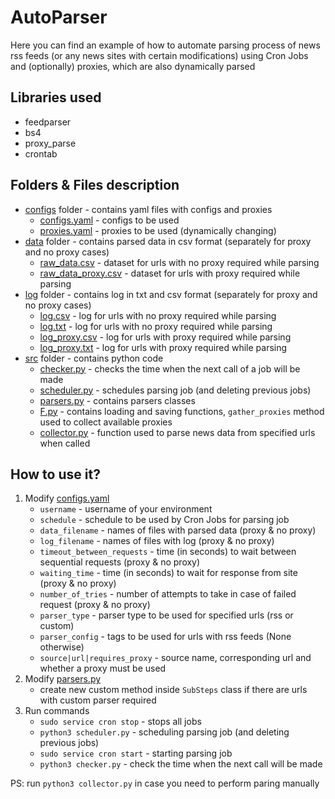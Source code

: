 # AutoParser
Here you can find an example of how to automate parsing process of news rss feeds
(or any news sites with certain modifications) using Cron Jobs and (optionally) proxies, which are also dynamically parsed


## Libraries used
- feedparser
- bs4
- proxy_parse
- crontab

## Folders & Files description
- [configs](configs) folder - contains yaml files with configs and proxies
   - [configs.yaml](configs/configs.yaml) - configs to be used
   - [proxies.yaml](configs/proxies.yaml) - proxies to be used (dynamically changing)
- [data](data) folder - contains parsed data in csv format (separately for proxy and no proxy cases)
   - [raw_data.csv](data/raw_data.csv) - dataset for urls with no proxy required while parsing
   - [raw_data_proxy.csv](data/raw_data_proxy.csv) - dataset for urls with proxy required while parsing
- [log](log) folder - contains log in txt and csv format (separately for proxy and no proxy cases)
   - [log.csv](log/log.csv) - log for urls with no proxy required while parsing
   - [log.txt](log/log.txt) - log for urls with no proxy required while parsing
   - [log_proxy.csv](log/log_proxy.csv) - log for urls with proxy required while parsing
   - [log_proxy.txt](log/log_proxy.txt) - log for urls with proxy required while parsing
- [src](src) folder - contains python code
   - [checker.py](src/checker.py) - checks the time when the next call of a job will be made
   - [scheduler.py](src/scheduler.py) - schedules parsing job (and deleting previous jobs)
   - [parsers.py](src/parsers.py) - contains parsers classes
   - [F.py](src/F.py) - contains loading and saving functions, ``gather_proxies`` method used to collect available proxies
   - [collector.py](src/collector.py) - function used to parse news data from specified urls when called

## How to use it?
1. Modify [configs.yaml](configs/configs.yaml)
    - ``username`` - username of your environment
    - ``schedule`` - schedule to be used by Cron Jobs for parsing job
    - ``data_filename`` - names of files with parsed data (proxy & no proxy)
    - ``log_filename`` - names of files with log (proxy & no proxy)
    - ``timeout_between_requests`` - time (in seconds) to wait between sequential requests (proxy & no proxy)
    - ``waiting_time`` - time (in seconds) to wait for response from site (proxy & no proxy)
    - ``number_of_tries`` - number of attempts to take in case of failed request (proxy & no proxy)
    - ``parser_type`` - parser type to be used for specified urls (rss or custom)
    - ``parser_config`` - tags to be used for urls with rss feeds (None otherwise)
    - ``source|url|requires_proxy`` - source name, corresponding url and whether a proxy must be used
2. Modify [parsers.py](src/parsers.py)
    - create new custom method inside ``SubSteps`` class if there are urls with custom parser required
3. Run commands
    - ``sudo service cron stop`` - stops all jobs
    - ``python3 scheduler.py`` - scheduling parsing job (and deleting previous jobs)
    - ``sudo service cron start`` - starting parsing job
    - ``python3 checker.py`` - check the time when the next call will be made

PS: run ``python3 collector.py`` in case you need to perform paring manually
